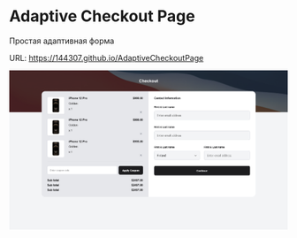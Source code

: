 # Adaptive Checkout Page

Простая адаптивная форма

URL: https://144307.github.io/AdaptiveCheckoutPage

![](images/image.png)
